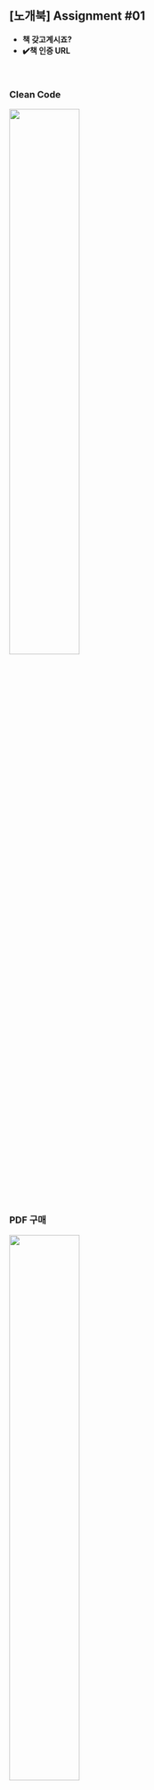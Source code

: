 ## [노개북] Assignment #01

- **책 갖고계시죠?**
- **✔️책 인증 URL**

<br>

### Clean Code
<img src="https://user-images.githubusercontent.com/72875528/164631220-26548464-87c7-4f65-9cc3-3e2ec28f30ae.PNG" width="50%"/>

### PDF 구매
<img src="https://user-images.githubusercontent.com/72875528/164642657-dd6c9d69-6191-4bd5-a262-82c428fa06a3.PNG" width="50%"/>
